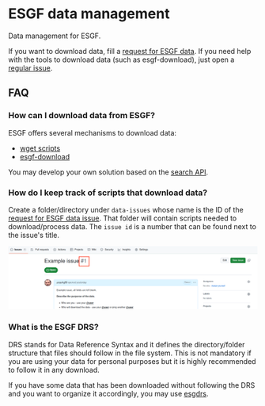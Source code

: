 # ESGF data management

Data management for ESGF.

If you want to download data, fill a [request for ESGF data](https://github.com/zequihg50/esgf-data/issues/new?template=esgf-data-request-template.md). If you need help with the tools to download data (such as esgf-download), just open a [regular issue](https://github.com/zequihg50/esgf-data/issues/new).

## FAQ

### How can I download data from ESGF?

ESGF offers several mechanisms to download data:

- [wget scripts](https://esgf.github.io/esgf-user-support/metagrid.html#metagrid-faq)
- [esgf-download](https://github.com/ESGF/esgf-download)

You may develop your own solution based on the [search API](https://esgf.github.io/esg-search/ESGF_Search_RESTful_API.html).

### How do I keep track of scripts that download data?

Create a folder/directory under `data-issues` whose name is the ID of the [request for ESGF data issue](https://github.com/zequihg50/esgf-data/issues/new?template=esgf-data-request-template.md). That folder will contain scripts needed to download/process data. The `issue id` is a number that can be found next to the issue's title.

![issue-id](imgs/issue-id.png)

### What is the ESGF DRS?

DRS stands for Data Reference Syntax and it defines the directory/folder structure that files should follow in the file system. This is not mandatory if you are using your data for personal purposes but it is highly recommended to follow it in any download.

If you have some data that has been downloaded without following the DRS and you want to organize it accordingly, you may use [esgdrs](https://esgf.github.io/esgf-prepare/drs.html).
